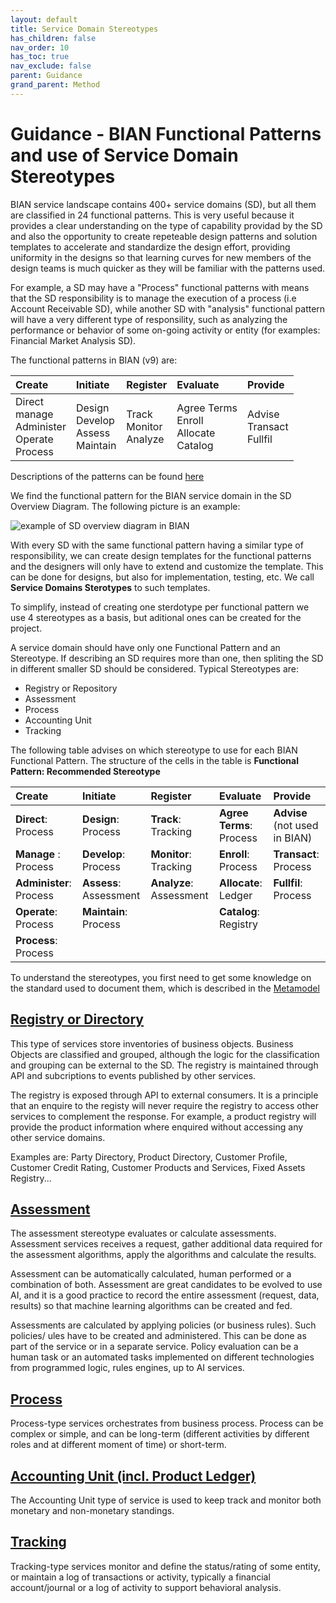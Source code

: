 ```yaml
---
layout: default
title: Service Domain Stereotypes
has_children: false
nav_order: 10
has_toc: true
nav_exclude: false
parent: Guidance
grand_parent: Method
---
```


# Guidance - BIAN Functional Patterns and use of Service Domain Stereotypes

BIAN service landscape contains 400+ service domains (SD), but all them are classified in 24 functional patterns. This is very useful because it provides a clear understanding on the type of capability providad by the SD and also the opportunity to create repeteable design patterns and solution templates to accelerate and standardize the design effort, providing uniformity in the designs so that learning curves for new members of the design teams is much quicker as they will be familiar with the patterns used.

For example, a SD may have a "Process" functional patterns with means that the SD responsibility is to manage the execution of a process (i.e Account Receivable SD), while another SD with "analysis" functional pattern will have a very different type of responsility, such as analyzing the performance or behavior of some on-going activity or entity (for examples: Financial Market Analysis SD). 

The functional patterns in BIAN (v9) are:

| Create | Initiate | Register | Evaluate | Provide |
|:--------------------|:---------------------------|:------|:------|:------|
| Direct  <br/> manage <br/> Administer <br/> Operate <br/> Process  |  Design <br/> Develop <br/> Assess <br/> Maintain | Track <br/> Monitor <br/> Analyze | Agree Terms <br/> Enroll <br/> Allocate <br/> Catalog | Advise <br/> Transact <br/> Fullfil |

Descriptions of the patterns can be found [here](https://bian.org/servicelandscape-9-0/views/view_164141.html)


We find the functional pattern for the BIAN service domain in the SD Overview Diagram. The following picture is an example:

![example of SD overview diagram in BIAN](assets/images/example_sd_overview_diagram.png)


With every SD with the same functional pattern having a similar type of responsibility, we can create design templates for the functional patterns and the designers will only have to extend and customize the template. This can be done for designs, but also for implementation, testing, etc. We call **Service Domains Sterotypes** to such templates.

To simplify, instead of creating one sterdotype per functional pattern we use 4 stereotypes as a basis, but aditional ones can be created for the project.

A service domain should have only one Functional Pattern and an Stereotype. If describing an SD requires more than one, then spliting the SD in different smaller SD should be considered. Typical Stereotypes are:

- Registry or Repository
- Assessment
- Process
- Accounting Unit
- Tracking

The following table advises on which stereotype to use for each BIAN Functional Pattern. The structure of the cells in the table is **Functional Pattern: Recommended Stereotype**

| Create | Initiate | Register | Evaluate | Provide |
|:--------------------|:---------------------------|:------|:------|:------|
| **Direct**: Process |  **Design**: Process | **Track**: Tracking | **Agree Terms**: Process | **Advise** (not used in BIAN) |
| **Manage** : Process |  **Develop**: Process | **Monitor**: Tracking | **Enroll**: Process | **Transact**: Process |
| **Administer**: Process | **Assess**: Assessment | **Analyze**: Assessment | **Allocate**: Ledger | **Fullfil**: Process |
| **Operate**: Process |  **Maintain**: Process |  | **Catalog**: Registry | |
| **Process**: Process |   | |  | |


To understand the stereotypes, you first need to get some knowledge on the standard used to document them, which is described in the [Metamodel](model_metamodel.md)


## [Registry or Directory](stereotypes/directory_stereotype.md)

This type of services store inventories of business objects. Business Objects are classified and grouped, although the logic for the classification and grouping can be external to the SD. The registry is maintained through API and subcriptions to events published by other services.

The registry is exposed through API to external consumers. It is a principle that an enquire to the registy will never require the registry to access other services to complement the response. For example, a product registry will provide the product information where enquired without accessing any other service domains. 

Examples are: Party Directory, Product Directory, Customer Profile, Customer Credit Rating, Customer Products and Services, Fixed Assets Registry...

## [Assessment](stereotypes/assessment_stereotype.md)

The assessment stereotype evaluates or calculate assessments. Assessment services receives a request, gather additional data required for the assessment algorithms, apply the algorithms and calculate the results. 

Assessment can be automatically calculated, human performed or a combination of both. Assessment are great candidates to be evolved to use AI, and it is a good practice to record the entire assessment (request, data, results) so that machine learning algorithms can be created and fed.

Assessments are calculated by applying policies (or business rules). Such policies/ ules have to be created and administered. This can be done as part of the service or in a separate service. Policy evaluation can be a human task or an automated tasks implemented on different technologies from programmed logic, rules engines, up to AI services.

## [Process](stereotypes/process_stereotype.md)

Process-type services orchestrates from business process. Process can be complex or simple, and can be long-term (different activities by different roles and at different moment of time) or short-term.

## [Accounting Unit (incl. Product Ledger)](stereotypes/accouting_unit_stereotype.md)

The Accounting Unit type of service is used to keep track and monitor both monetary and non-monetary standings. 

## [Tracking](stereotypes/tracking_stereotype.md)

Tracking-type services monitor and define the status/rating of some entity, or maintain a log of transactions or activity, typically a financial account/journal or a log of activity to support behavioral analysis. 

